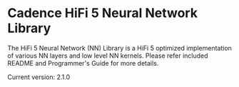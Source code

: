 # Cadence HiFi 5 Neural Network Library
The HiFi 5 Neural Network (NN) Library is a HiFi 5 optimized implementation of various NN layers and low
level NN kernels. Please refer included README and Programmer's Guide for more details.

Current version: 2.1.0
